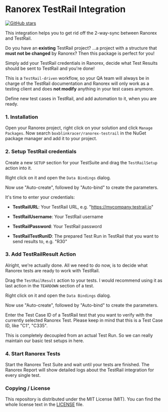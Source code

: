 # Ranorex TestRail Integration

[![GitHub stars](https://img.shields.io/github/stars/boxblinkracer/ranorex-testrail.svg?style=flat-square&label=Stars&style=flat-square)](https://github.com/boxblinkracer/ranorex-testrail/stargazers)

This integration helps you to get rid off the 2-way-sync between Ranorex and TestRail.

Do you have an **existing** TestRail project? ...a project with a structure that **must not be changed** by Ranorex? Then this package is perfect for you!

Simply add your TestRail credentials in Ranorex, decide what Test Results should be sent to TestRail and you're done!

This is a `TestRail-driven` workflow, so your QA team will always be in charge of the TestRail documentation and Ranorex will only work as a testing client and does **not modify** anything in your test cases anymore.

Define new test cases in TestRail, and add automation to it, when you are ready.




### 1. Installation
Open your Ranorex project, right click on your solution and click `Manage Packages`.
Now search `boxblinkracer/ranorex-testrail` in the NuGet package manager and add it to your project.



### 2. Setup TestRail credentials

Create a new `SETUP` section for your TestSuite and drag the `TestRailSetup` action into it.

Right click on it and open the `Data Bindings` dialog.

Now use "Auto-create", followed by "Auto-bind" to create the parameters.

It's time to enter your credentials:

* **TestRailURL**: Your TestRail URL, e.g. "https://mycompany.testrail.io"

* **TestRailUsername**: Your TestRail username

* **TestRailPassword**: Your TestRail password

* **TestRailTestRunID**: The prepared Test Run in TestRail that you want to send results to, e.g. "R30"




### 3. Add TestRailResult Action

Alright, we're actually done.
All we need to do now, is to decide what Ranorex tests are ready to work with TestRail.

Drag the `TestRailResult` action to your tests. I would recommend using it as last action in the `TEARDOWN` section of a test.

Right click on it and open the `Data Bindings` dialog.

Now use "Auto-create", followed by "Auto-bind" to create the parameters.

Enter the Test Case ID of a TestRail test that you want to verify with the currently selected Ranorex Test. Please keep in mind that this is a Test Case ID, like "C1", "C335".

This is completely decoupled from an actual Test Run. So we can really maintain our basic test setups in here.



### 4. Start Ranorex Tests

Start the Ranorex Test Suite and wait until your tests are finished.
The Ranorex Report will show detailed logs about the TestRail integration for every single test.



### Copying / License
This repository is distributed under the MIT License (MIT). You can find the whole license text in the [LICENSE](LICENSE) file.
